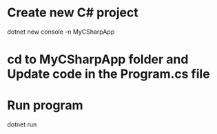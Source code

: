 # Create new C# project
dotnet new console -n MyCSharpApp
# cd to MyCSharpApp folder and Update code in the Program.cs file
# Run program
dotnet run